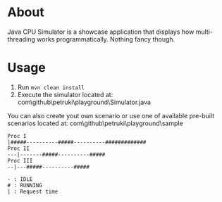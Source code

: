 # About
Java CPU Simulator is a showcase application that displays how multi-threading works programmatically.
Nothing fancy though.

# Usage

1) Run `mvn clean install`
2) Execute the simulator located at: com\github\petruki\playground\Simulator.java

You can also create yout own scenario or use one of available pre-built scenarios located at: com\github\petruki\playground\sample

```
Proc I
|#####----------#####----------#############
Proc II
---|-------#####----------#####
Proc III
--|---#####----------#####

- : IDLE
# : RUNNING
| : Request time
```
